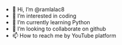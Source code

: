 - 👋 Hi, I’m @ramlalac8
- 👀 I’m interested in coding
- 🌱 I’m currently learning Python
- 💞️ I’m looking to collaborate on github
- 📫 How to reach me by YouTube platform

<!---
ramlalac8/ramlalac8 is a ✨ special ✨ repository because its `README.md` (this file) appears on your GitHub profile.
You can click the Preview link to take a look at your changes.
--->
